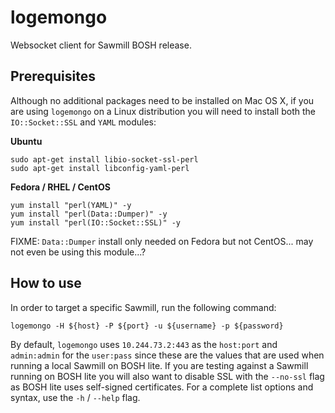 # logemongo
Websocket client for Sawmill BOSH release.

## Prerequisites

Although no additional packages need to be installed on Mac OS X, if you are using `logemongo` on a Linux distribution you will need to install both the `IO::Socket::SSL` and `YAML` modules:

**Ubuntu**

```
sudo apt-get install libio-socket-ssl-perl
sudo apt-get install libconfig-yaml-perl
```

**Fedora / RHEL / CentOS**

```
yum install "perl(YAML)" -y
yum install "perl(Data::Dumper)" -y
yum install "perl(IO::Socket::SSL)" -y
```

FIXME: `Data::Dumper` install only needed on Fedora but not CentOS... may not even be using this module...?

## How to use

In order to target a specific Sawmill, run the following command:

```
logemongo -H ${host} -P ${port} -u ${username} -p ${password}
```

By default, `logemongo` uses `10.244.73.2:443` as the `host:port` and `admin:admin` for the `user:pass` since these are the values that are used when running a local Sawmill on BOSH lite. If you are testing against a Sawmill running on BOSH lite you will also want to disable SSL with the `--no-ssl` flag as BOSH lite uses self-signed certificates. For a complete list options and syntax, use the `-h` / `--help` flag.

